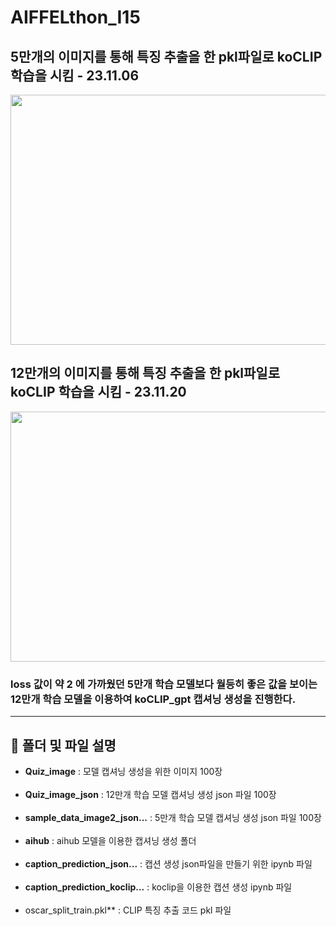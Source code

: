 # AIFFELthon_I15 


## 5만개의 이미지를 통해 특징 추출을 한 pkl파일로 koCLIP 학습을 시킴 - 23.11.06


<img src="https://github.com/elliekim9881/AIFFELthon_I15/assets/133068862/d2ac06da-fd31-4a06-bd79-88a2528d8e9d" width="750" height="400">



## 12만개의 이미지를 통해 특징 추출을 한 pkl파일로 koCLIP 학습을 시킴 - 23.11.20


<img src="https://github.com/elliekim9881/AIFFELthon_I15/assets/133068862/33a43ea0-6606-4c40-872d-c6ca3aa38278" width="750" height="400">


### loss 값이 약 2 에 가까웠던 5만개 학습 모델보다 월등히 좋은 값을 보이는 12만개 학습 모델을 이용하여 koCLIP_gpt 캡셔닝 생성을 진행한다.

------------

## :floppy_disk: 폴더 및 파일 설명
- **Quiz_image** : 모델 캡셔닝 생성을 위한 이미지 100장<br><br>
- **Quiz_image_json** : 12만개 학습 모델 캡셔닝 생성 json 파일 100장<br><br>
- **sample_data_image2_json...** : 5만개 학습 모델 캡셔닝 생성 json 파일 100장<br><br>
- **aihub** : aihub 모델을 이용한 캡셔닝 생성 폴더<br><br>
- **caption_prediction_json...** : 캡션 생성 json파일을 만들기 위한 ipynb 파일<br><br>
- **caption_prediction_koclip...** : koclip을 이용한 캡션 생성 ipynb 파일<br><br>
- oscar_split_train.pkl** : CLIP 특징 추출 코드 pkl 파일
